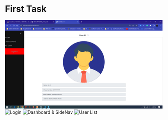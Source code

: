 # First Task

![Registration & SideNav](https://github.com/TanhaR31/OBD_First_Task/blob/main/Snapshots/Dashboard%20&%20SideNav.png?raw=true)
![Login]()
![Dashboard & SideNav]()
![User List]()
